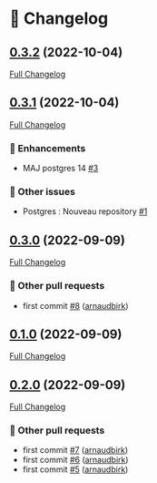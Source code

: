 # 📑 Changelog

## [0.3.2](https://github.com/ign-gpao/database/tree/0.3.2) (2022-10-04)

[Full Changelog](https://github.com/ign-gpao/database/compare/0.3.1...0.3.2)

## [0.3.1](https://github.com/ign-gpao/database/tree/0.3.1) (2022-10-04)

[Full Changelog](https://github.com/ign-gpao/database/compare/0.3.0...0.3.1)

### 🚀 Enhancements

- MAJ postgres 14 [\#3](https://github.com/ign-gpao/database/issues/3)

### 📁 Other issues

- Postgres : Nouveau repository [\#1](https://github.com/ign-gpao/database/issues/1)

## [0.3.0](https://github.com/ign-gpao/database/tree/0.3.0) (2022-09-09)

[Full Changelog](https://github.com/ign-gpao/database/compare/0.1.0...0.3.0)

### 📁 Other pull requests

- first commit [\#8](https://github.com/ign-gpao/database/pull/8) ([arnaudbirk](https://github.com/arnaudbirk))

## [0.1.0](https://github.com/ign-gpao/database/tree/0.1.0) (2022-09-09)

[Full Changelog](https://github.com/ign-gpao/database/compare/0.2.0...0.1.0)

## [0.2.0](https://github.com/ign-gpao/database/tree/0.2.0) (2022-09-09)

[Full Changelog](https://github.com/ign-gpao/database/compare/a742781d62a44c923d8ce24ae54785690d52709a...0.2.0)

### 📁 Other pull requests

- first commit [\#7](https://github.com/ign-gpao/database/pull/7) ([arnaudbirk](https://github.com/arnaudbirk))
- first commit [\#6](https://github.com/ign-gpao/database/pull/6) ([arnaudbirk](https://github.com/arnaudbirk))
- first commit [\#5](https://github.com/ign-gpao/database/pull/5) ([arnaudbirk](https://github.com/arnaudbirk))



